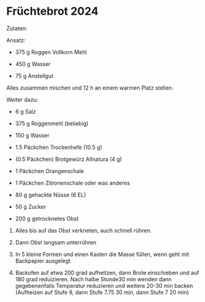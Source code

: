 # Früchtebrot 2024

Zutaten:

Ansatz:

- 375 g Roggen Vollkorn Mehl

- 450 g Wasser

- 75 g Anstellgut

Alles zusammen mischen und 12 h an einem warmen Platz stellen.

Weiter dazu:

- 6 g Salz

- 375 g Roggenmehl (beliebig)

- 150 g Wasser

- 1.5 Päckchen Trockenhefe (10.5 g)

- (0.5 Päckchen) Brotgewürz Allnatura (4 g)

- 1 Päckchen Orangenschale

- 1 Päckchen Zitronenschale oder was anderes

- 80 g gehackte Nüsse (6 EL)

- 50 g Zucker

- 200 g getrocknetes Obst
1. Alles bis auf das Obst verkneten, auch schnell rühren.

2. Dann Obst langsam unterrühren

3. In 5 kleine Formen und einen Kasten die Masse füllen, wenn geht mit Backpapier ausgelegt

4. Backofen auf etwa 200 grad aufheitzen, dann Brote einschieben und auf 180 grad reduizieren. Nach halbe Stunde30 min wenden dann gegebenenfalls Temperatur reduzieren und weitere 20-30 min backen (Aufheizen auf Stufe 9, dann Stufe 7.75 30 min, dann Stufe 7 20 min)
